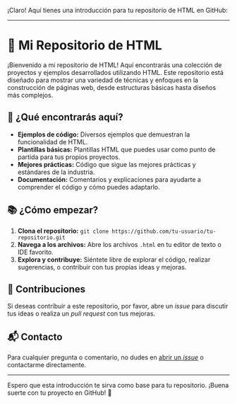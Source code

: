 ¡Claro! Aquí tienes una introducción para tu repositorio de HTML en GitHub:

---

# 📁 Mi Repositorio de HTML

¡Bienvenido a mi repositorio de HTML! Aquí encontrarás una colección de proyectos y ejemplos desarrollados utilizando HTML. Este repositorio está diseñado para mostrar una variedad de técnicas y enfoques en la construcción de páginas web, desde estructuras básicas hasta diseños más complejos.

## 🚀 ¿Qué encontrarás aquí?

- **Ejemplos de código:** Diversos ejemplos que demuestran la funcionalidad de HTML.
- **Plantillas básicas:** Plantillas HTML que puedes usar como punto de partida para tus propios proyectos.
- **Mejores prácticas:** Código que sigue las mejores prácticas y estándares de la industria.
- **Documentación:** Comentarios y explicaciones para ayudarte a comprender el código y cómo puedes adaptarlo.

## 📚 ¿Cómo empezar?

1. **Clona el repositorio:** `git clone https://github.com/tu-usuario/tu-repositorio.git`
2. **Navega a los archivos:** Abre los archivos `.html` en tu editor de texto o IDE favorito.
3. **Explora y contribuye:** Siéntete libre de explorar el código, realizar sugerencias, o contribuir con tus propias ideas y mejoras.

## 📜 Contribuciones

Si deseas contribuir a este repositorio, por favor, abre un *issue* para discutir tus ideas o realiza un *pull request* con tus mejoras.

## 📬 Contacto

Para cualquier pregunta o comentario, no dudes en [abrir un *issue*](https://github.com/tu-usuario/tu-repositorio/issues) o contactarme directamente.

---

Espero que esta introducción te sirva como base para tu repositorio. ¡Buena suerte con tu proyecto en GitHub! 🚀
